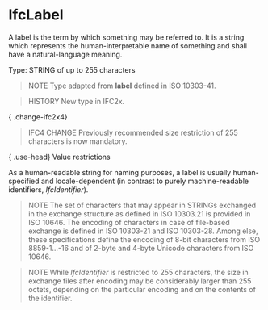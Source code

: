 # IfcLabel

A label is the term by which something may be referred to. It is a string which represents the human-interpretable name of something and shall have a natural-language meaning.
<!-- end of short definition -->


Type: STRING of up to 255 characters

> NOTE Type adapted from **label** defined in ISO 10303-41.

> HISTORY New type in IFC2x.

{ .change-ifc2x4}
> IFC4 CHANGE Previously recommended size restriction of 255 characters is now mandatory.

{ .use-head}
Value restrictions

As a human-readable string for naming purposes, a label is usually human-specified and locale-dependent (in contrast to purely machine-readable identifiers, _IfcIdentifier_).

> NOTE The set of characters that may appear in STRINGs exchanged in the exchange structure as defined in ISO 10303.21 is provided in ISO 10646. The encoding of characters in case of file-based exchange is defined in ISO 10303-21 and ISO 10303-28. Among else, these specifications define the encoding of 8-bit characters from ISO 8859-1...-16 and of 2-byte and 4-byte Unicode characters from ISO 10646.

> NOTE While _IfcIdentifier_ is restricted to 255 characters, the size in exchange files after encoding may be considerably larger than 255 octets, depending on the particular encoding and on the contents of the identifier.
